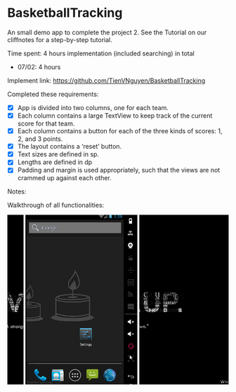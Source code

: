 # BasketballTracking
An small demo app to complete the project 2. See the Tutorial on our cliffnotes for a step-by-step tutorial.

Time spent: 4 hours implementation (included searching) in total
 - 07/02: 4 hours

Implement link: https://github.com/TienVNguyen/BasketballTracking

Completed these requirements:
 * [x] App is divided into two columns, one for each team.
 * [x] Each column contains a large TextView to keep track of the current score for that team.
 * [x] Each column contains a button for each of the three kinds of scores: 1, 2, and 3 points.
 * [x] The layout contains a ‘reset’ button.
 * [x] Text sizes are defined in sp.
 * [x] Lengths are defined in dp
 * [x] Padding and margin is used appropriately, such that the views are not crammed up against each other.

Notes:

Walkthrough of all functionalities:

![Video Walkthrough](basketball_tracking_project.gif)